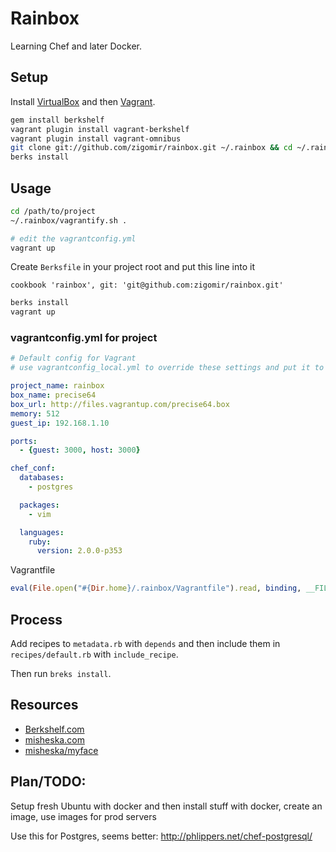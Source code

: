 # Rainbox

Learning Chef and later Docker.

## Setup

Install [VirtualBox](https://www.virtualbox.org/) and then [Vagrant](http://www.vagrantup.com/).

```bash
gem install berkshelf
vagrant plugin install vagrant-berkshelf
vagrant plugin install vagrant-omnibus
git clone git://github.com/zigomir/rainbox.git ~/.rainbox && cd ~/.rainbox
berks install
```

## Usage

```bash
cd /path/to/project
~/.rainbox/vagrantify.sh .

# edit the vagrantconfig.yml
vagrant up
```

Create `Berksfile` in your project root and put this line into it

```
cookbook 'rainbox', git: 'git@github.com:zigomir/rainbox.git'
```

```bash
berks install
vagrant up
```


### vagrantconfig.yml for project

```yaml
# Default config for Vagrant
# use vagrantconfig_local.yml to override these settings and put it to .gitignore

project_name: rainbox
box_name: precise64
box_url: http://files.vagrantup.com/precise64.box
memory: 512
guest_ip: 192.168.1.10

ports:
  - {guest: 3000, host: 3000}

chef_conf:
  databases:
    - postgres

  packages:
    - vim

  languages:
    ruby:
      version: 2.0.0-p353

```

Vagrantfile

```ruby
eval(File.open("#{Dir.home}/.rainbox/Vagrantfile").read, binding, __FILE__, __LINE__)
```

## Process

Add recipes to `metadata.rb` with `depends` and then include them in `recipes/default.rb` with `include_recipe`.

Then run `breks install`.

## Resources

- [Berkshelf.com](http://berkshelf.com/)
- [misheska.com](http://misheska.com/blog/2013/06/16/getting-started-writing-chef-cookbooks-the-berkshelf-way/)
- [misheska/myface](https://github.com/misheska/myface)

## Plan/TODO:

Setup fresh Ubuntu with docker and then install stuff with docker, create an image, use images for prod servers

Use this for Postgres, seems better: http://phlippers.net/chef-postgresql/
